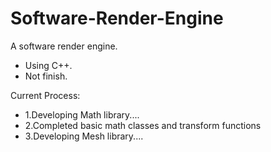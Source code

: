 # Software-Render-Engine
A software render engine.

* Using C++.
* Not finish.

Current Process:
* 1.Developing Math library....
* 2.Completed basic math classes and transform functions
* 3.Developing Mesh library....
